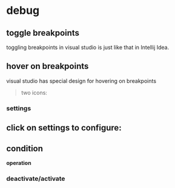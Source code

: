 # debug

## toggle breakpoints
toggling breakpoints in visual studio is just like that in Intellij Idea.

## hover on breakpoints
visual studio has special design for hovering on breakpoints
> two icons:
### settings
click on settings to configure:
---
**condition**
---
**operation**
### deactivate/activate
